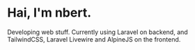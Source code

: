 # Hai, I'm nbert.
Developing web stuff. Currently using Laravel on backend, and TailwindCSS, Laravel Livewire and AlpineJS on the frontend.
